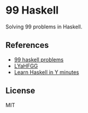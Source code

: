 # 99 Haskell
Solving 99 problems in Haskell.

## References 
- [99 haskell problems](http://www.haskell.org/haskellwiki/99_questions)
- [LYaHFGG](http://learnyouahaskell.com/chapters)
- [Learn Haskell in Y minutes](http://learnxinyminutes.com/docs/haskell/)

## License
MIT